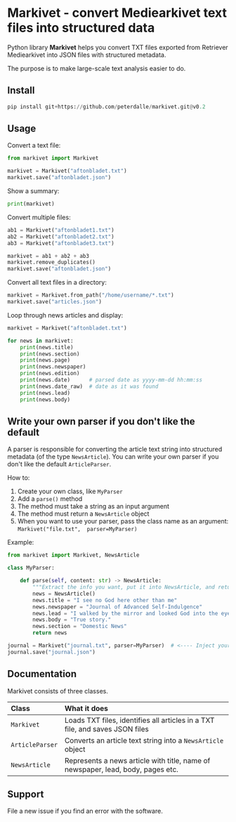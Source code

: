 # Markivet - convert Mediearkivet text files into structured data

Python library **Markivet** helps you convert TXT files exported from Retriever Mediearkivet into JSON files with structured metadata.

The purpose is to make large-scale text analysis easier to do.

## Install

```py
pip install git+https://github.com/peterdalle/markivet.git@v0.2
```

## Usage

Convert a text file:

```py
from markivet import Markivet

markivet = Markivet("aftonbladet.txt")
markivet.save("aftonbladet.json")
```

Show a summary:

```py
print(markivet)
```

Convert multiple files:

```py
ab1 = Markivet("aftonbladet1.txt")
ab2 = Markivet("aftonbladet2.txt")
ab3 = Markivet("aftonbladet3.txt")

markivet = ab1 + ab2 + ab3
markivet.remove_duplicates()
markivet.save("aftonbladet.json")
```

Convert all text files in a directory:

```py
markivet = Markivet.from_path("/home/username/*.txt")
markivet.save("articles.json")
```

Loop through news articles and display:

```py
markivet = Markivet("aftonbladet.txt")

for news in markivet:
    print(news.title) 
    print(news.section)
    print(news.page)
    print(news.newspaper)
    print(news.edition)
    print(news.date)      # parsed date as yyyy-mm-dd hh:mm:ss
    print(news.date_raw)  # date as it was found
    print(news.lead)
    print(news.body)
```

## Write your own parser if you don't like the default

A parser is responsible for converting the article text string into structured metadata (of the type `NewsArticle`).
You can write your own parser if you don't like the default `ArticleParser`.

How to:

1. Create your own class, like `MyParser`
2. Add a `parse()` method
3. The method must take a string as an input argument
4. The method must return a `NewsArticle` object
5. When you want to use your parser, pass the class name as an argument: `Markivet("file.txt",  parser=MyParser)`

Example:

```py
from markivet import Markivet, NewsArticle

class MyParser:

    def parse(self, content: str) -> NewsArticle:
        """Extract the info you want, put it into NewsArticle, and return it"""
        news = NewsArticle()
        news.title = "I see no God here other than me"
        news.newspaper = "Journal of Advanced Self-Indulgence"
        news.lead = "I walked by the mirror and looked God into the eyes."
        news.body = "True story."
        news.section = "Domestic News"
        return news

journal = Markivet("journal.txt", parser=MyParser)  # <---- Inject your parser here
journal.save("journal.json")
```

## Documentation

Markivet consists of three classes.

Class | What it does
:------------ | :--------------------------
`Markivet` | Loads TXT files, identifies all articles in a TXT file, and saves JSON files
`ArticleParser` | Converts an article text string into a `NewsArticle` object
`NewsArticle` | Represents a news article with title, name of newspaper, lead, body, pages etc.


## Support

File a new issue if you find an error with the software.
